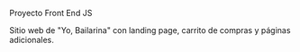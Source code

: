Proyecto Front End JS

Sitio web de "Yo, Bailarina" con landing page, carrito de compras y páginas adicionales.